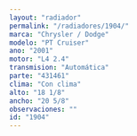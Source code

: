 ```yaml
---
layout: "radiador"
permalink: "/radiadores/1904/"
marca: "Chrysler / Dodge"
modelo: "PT Cruiser"
ano: "2001"
motor: "L4 2.4"
transmision: "Automática"
parte: "431461"
clima: "Con clima"
alto: "18 1/8"
ancho: "20 5/8"
observaciones: ""
id: "1904"
---
```


